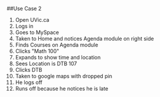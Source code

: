 ##Use Case 2

1. Open UVic.ca
2. Logs in
3. Goes to MySpace
4. Taken to Home and notices Agenda module on right side
4. Finds Courses on Agenda module
5. Clicks "Math 100"
6. Expands to show time and location
7. Sees Location is DTB 107
8. Clicks DTB
9. Taken to google maps with dropped pin
10. He logs off
11. Runs off because he notices he is late
